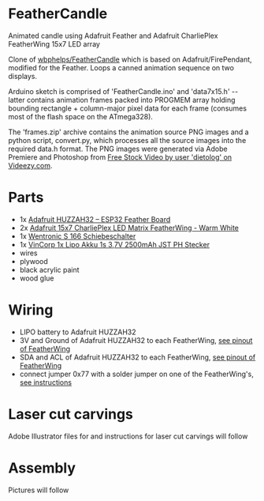 # FeatherCandle
Animated candle using Adafruit Feather and Adafruit CharliePlex FeatherWing 15x7 LED array

Clone of [wbphelps/FeatherCandle](https://github.com/wbphelps/FeatherCandle) which is based on Adafruit/FirePendant, modified for the Feather. Loops a canned animation sequence on two displays.

Arduino sketch is comprised of 'FeatherCandle.ino' and 'data7x15.h' -- latter contains animation frames packed into PROGMEM array holding bounding rectangle + column-major pixel data for each frame (consumes most of the flash space on the ATmega328).

The 'frames.zip' archive contains the animation source PNG images and a python script, convert.py, which processes all the source images into the required data.h format. The PNG images were generated via Adobe Premiere and Photoshop from [Free Stock Video by user 'dietolog' on Videezy.com](https://www.videezy.com/fire-and-smoke/788-candle-light-stock-video).

# Parts
* 1x [Adafruit HUZZAH32 – ESP32 Feather Board](https://www.adafruit.com/product/3405)
* 2x [Adafruit 15x7 CharliePlex LED Matrix FeatherWing - Warm White](https://www.adafruit.com/product/3163)
* 1x [Wentronic S 166 Schiebeschalter](https://www.amazon.de/gp/product/B000OH5PH2/ref=ppx_yo_dt_b_asin_title_o00_s00?ie=UTF8&psc=1)
* 1x [VinCorp 1x Lipo Akku 1s 3,7V 2500mAh JST PH Stecker](https://www.amazon.de/gp/product/B0863PZPSM/ref=ppx_yo_dt_b_asin_title_o01_s00?ie=UTF8&psc=1)
* wires
* plywood
* black acrylic paint
* wood glue

# Wiring
* LIPO battery to Adafruit HUZZAH32
* 3V and Ground of Adafruit HUZZAH32 to each FeatherWing, [see pinout of FeatherWing](https://learn.adafruit.com/adafruit-15x7-7x15-charlieplex-led-matrix-charliewing-featherwing/pinouts)
* SDA and ACL of Adafruit HUZZAH32 to each FeatherWing, [see pinout of FeatherWing](https://learn.adafruit.com/adafruit-15x7-7x15-charlieplex-led-matrix-charliewing-featherwing/pinouts)
* connect jumper 0x77 with a solder jumper on one of the FeatherWing's, [see instructions](https://learn.adafruit.com/adafruit-15x7-7x15-charlieplex-led-matrix-charliewing-featherwing/pinouts)

# Laser cut carvings
Adobe Illustrator files for and instructions for  laser cut carvings will follow

# Assembly
Pictures will follow
